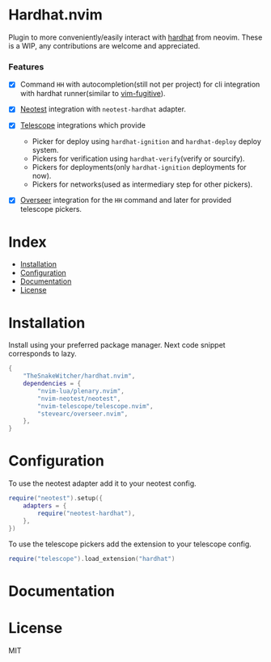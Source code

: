 # Hardhat.nvim


Plugin to more conveniently/easily interact with [hardhat](https://github.com/foundry-rs/foundry/tree/master/chisel) from
neovim. These is a WIP, any contributions are welcome and appreciated.


### Features


- [x] Command `HH` with autocompletion(still not per project) for cli integration with hardhat runner(similar to [vim-fugitive](https://github.com/tpope/vim-fugitive)).
- [x] [Neotest](https://github.com/nvim-neotest/neotest) integration with `neotest-hardhat` adapter.
- [x] [Telescope](https://github.com/nvim-telescope/telescope.nvim) integrations which provide
    - Picker for deploy using `hardhat-ignition` and `hardhat-deploy` deploy system.
    - Pickers for verification using `hardhat-verify`(verify or sourcify). 
    - Pickers for deployments(only `hardhat-ignition` deployments for now). 
    - Pickers for networks(used as intermediary step for other pickers). 
- [x] [Overseer](https://github.com/stevearc/overseer.nvim) integration for the `HH` command and later for provided telescope pickers.


# Index


- [Installation](#Installation)
- [Configuration](#Configuration)
- [Documentation](#Documentation)
- [License](#License)


# Installation


Install using your preferred package manager. Next code
snippet corresponds to lazy.

```lua
{
    "TheSnakeWitcher/hardhat.nvim",
    dependencies = {
        "nvim-lua/plenary.nvim",
        "nvim-neotest/neotest",
        "nvim-telescope/telescope.nvim",
        "stevearc/overseer.nvim",
    },
}
```


# Configuration


To use the neotest adapter add it to your neotest config.

```lua
require("neotest").setup({
    adapters = {
        require("neotest-hardhat"),
    },
})

```

To use the telescope pickers add the extension to your telescope config.

```lua
require("telescope").load_extension("hardhat")
```


# Documentation



# License


MIT
